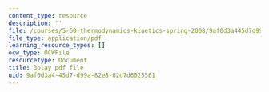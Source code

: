 ```yaml
---
content_type: resource
description: ''
file: /courses/5-60-thermodynamics-kinetics-spring-2008/9af0d3a445d7d99a82e862d7d6025561_gLo958Kdeoo.pdf
file_type: application/pdf
learning_resource_types: []
ocw_type: OCWFile
resourcetype: Document
title: 3play pdf file
uid: 9af0d3a4-45d7-d99a-82e8-62d7d6025561
---
```

